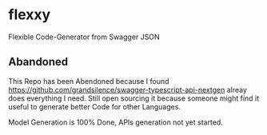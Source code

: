 # flexxy
Flexible Code-Generator from Swagger JSON

## Abandoned
This Repo has been Abendoned because I found https://github.com/grandsilence/swagger-typescript-api-nextgen alreay does everything I need. Still open sourcing it because someone might find it useful to generate better Code for other Languages.

Model Generation is 100% Done, APIs generation not yet started.
